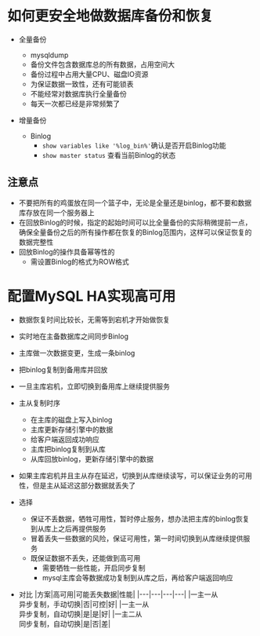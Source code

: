 # 如何更安全地做数据库备份和恢复
- 全量备份
  * mysqldump
  * 备份文件包含数据库总的所有数据，占用空间大
  * 备份过程中占用大量CPU、磁盘IO资源
  * 为保证数据一致性，还有可能锁表
  * 不能经常对数据库执行全量备份
  * 每天一次都已经是非常频繁了
  
- 增量备份
  * Binlog
     * `show variables like '%log_bin%'`确认是否开启Binlog功能
     * `show master status` 查看当前Binlog的状态
     

## 注意点
- 不要把所有的鸡蛋放在同一个篮子中，无论是全量还是binlog，都不要和数据库存放在同一个服务器上
- 在回放Binlog的时候，指定的起始时间可以比全量备份的实际稍微提前一点，确保全量备份之后的所有操作都在恢复的Binlog范围内，这样可以保证恢复的数据完整性
- 回放Binlog的操作具备幂等性的
  * 需设置Binlog的格式为ROW格式
  

# 配置MySQL HA实现高可用
- 数据恢复时间比较长，无需等到宕机才开始做恢复
- 实时地在主备数据库之间同步Binlog
- 主库做一次数据变更，生成一条binlog
- 把binlog复制到备用库并回放
- 一旦主库宕机，立即切换到备用库上继续提供服务
- 主从复制时序
  * 在主库的磁盘上写入binlog
  * 主库更新存储引擎中的数据
  * 给客户端返回成功响应
  * 主库把binlog复制到从库
  * 从库回放binlog，更新存储引擎中的数据
  
- 如果主库宕机并且主从存在延迟，切换到从库继续读写，可以保证业务的可用性，但是主从延迟这部分数据就丢失了

- 选择
  * 保证不丢数据，牺牲可用性，暂时停止服务，想办法把主库的binlog恢复到从库上之后再提供服务
  * 冒着丢失一些数据的风险，保证可用性，第一时间切换到从库继续提供服务
  * 既保证数据不丢失，还能做到高可用
     * 需要牺牲一些性能，开启同步复制
     * mysql主库会等数据成功复制到从库之后，再给客户端返回响应
     

- 对比
|方案|高可用|可能丢失数据|性能|
|---|---|---|---|
|一主一从<br>异步复制，手动切换|否|可控|好|
|一主一从<br>异步复制，自动切换|是|是|好|
|一主二从<br>同步复制，自动切换|是|否|差|